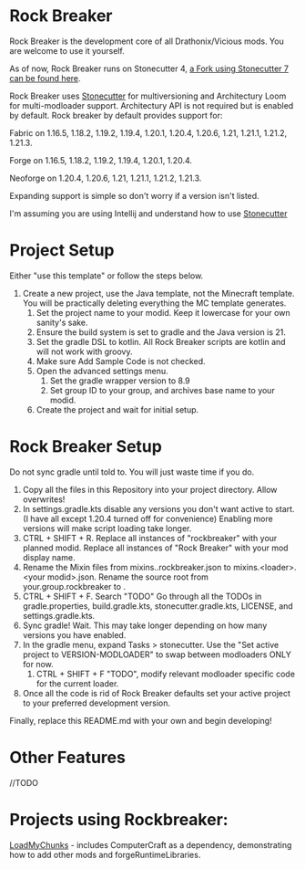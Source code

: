 # Rock Breaker
Rock Breaker is the development core of all Drathonix/Vicious mods. You are welcome to use it yourself.

As of now, Rock Breaker runs on Stonecutter 4, [a Fork using Stonecutter 7 can be found here](https://github.com/Lianecx/rockbreaker-update/tree/main).

Rock Breaker uses [Stonecutter](https://stonecutter.kikugie.dev/stonecutter/introduction) for multiversioning and Architectury Loom for multi-modloader support. Architectury API is not required but is enabled by default. Rock breaker by default provides support for:

Fabric on 1.16.5, 1.18.2, 1.19.2, 1.19.4, 1.20.1, 1.20.4, 1.20.6, 1.21, 1.21.1, 1.21.2, 1.21.3.

Forge on 1.16.5, 1.18.2, 1.19.2, 1.19.4, 1.20.1, 1.20.4.

Neoforge on 1.20.4, 1.20.6, 1.21, 1.21.1, 1.21.2, 1.21.3.

Expanding support is simple so don't worry if a version isn't listed.

I'm assuming you are using Intellij and understand how to use [Stonecutter](https://stonecutter.kikugie.dev/stonecutter/introduction)

# Project Setup
Either "use this template" or follow the steps below.

1. Create a new project, use the Java template, not the Minecraft template. You will be practically deleting everything the MC template generates.
   1. Set the project name to your modid. Keep it lowercase for your own sanity's sake.
   2. Ensure the build system is set to gradle and the Java version is 21.
   3. Set the gradle DSL to kotlin. All Rock Breaker scripts are kotlin and will not work with groovy.
   4. Make sure Add Sample Code is not checked.
   5. Open the advanced settings menu. 
      1. Set the gradle wrapper version to 8.9
      2. Set group ID to your group, and archives base name to your modid.
   6. Create the project and wait for initial setup.
# Rock Breaker Setup
Do not sync gradle until told to. You will just waste time if you do.

1. Copy all the files in this Repository into your project directory. Allow overwrites!
2. In settings.gradle.kts disable any versions you don't want active to start. (I have all except 1.20.4 turned off for convenience) Enabling more versions will make script loading take longer.
3. CTRL + SHIFT + R. Replace all instances of "rockbreaker" with your planned modid. Replace all instances of "Rock Breaker" with your mod display name.
4. Rename the Mixin files from mixins.<loader>.rockbreaker.json to mixins.\<loader\>.\<your modid\>.json. Rename the source root from your.group.rockbreaker to <your group>.<your modid>
6. CTRL + SHIFT + F. Search "TODO" Go through all the TODOs in gradle.properties, build.gradle.kts, stonecutter.gradle.kts, LICENSE, and settings.gradle.kts.
6. Sync gradle! Wait. This may take longer depending on how many versions you have enabled.
7. In the gradle menu, expand Tasks > stonecutter. Use the "Set active project to VERSION-MODLOADER" to swap between modloaders ONLY for now.
   1. CTRL + SHIFT + F "TODO", modify relevant modloader specific code for the current loader.
8. Once all the code is rid of Rock Breaker defaults set your active project to your preferred development version.

Finally, replace this README.md with your own and begin developing!

# Other Features
//TODO
# Projects using Rockbreaker:
[LoadMyChunks](https://github.com/Drathonix/LoadMyChunks) - includes ComputerCraft as a dependency, demonstrating how to add other mods and forgeRuntimeLibraries.
